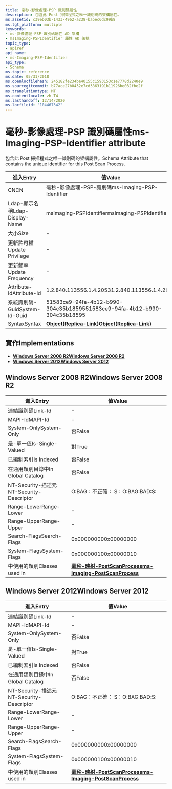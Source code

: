 ```yaml
---
title: 毫秒-影像處理-PSP 識別碼屬性
description: 包含此 Post 掃描程式之唯一識別碼的架構屬性。
ms.assetid: c39eb03b-1433-4962-a238-babec6dc99b8
ms.tgt_platform: multiple
keywords:
- ms-影像處理-PSP-識別碼屬性 AD 架構
- msImaging-PSPIdentifier 屬性 AD 架構
topic_type:
- apiref
api_name:
- ms-Imaging-PSP-Identifier
api_type:
- Schema
ms.topic: reference
ms.date: 05/31/2018
ms.openlocfilehash: 245182fe234ba40155c1593153c1e7778d2240e9
ms.sourcegitcommit: b77ace27b0432e7cd3863191b11926be032fbe2f
ms.translationtype: MT
ms.contentlocale: zh-TW
ms.lasthandoff: 12/14/2020
ms.locfileid: "104467342"
---
```

# <a name="ms-imaging-psp-identifier-attribute"></a><span data-ttu-id="2f8a1-105">毫秒-影像處理-PSP 識別碼屬性</span><span class="sxs-lookup"><span data-stu-id="2f8a1-105">ms-Imaging-PSP-Identifier attribute</span></span>

<span data-ttu-id="2f8a1-106">包含此 Post 掃描程式之唯一識別碼的架構屬性。</span><span class="sxs-lookup"><span data-stu-id="2f8a1-106">Schema Attribute that contains the unique identifier for this Post Scan Process.</span></span>



| <span data-ttu-id="2f8a1-107">進入</span><span class="sxs-lookup"><span data-stu-id="2f8a1-107">Entry</span></span> | <span data-ttu-id="2f8a1-108">值</span><span class="sxs-lookup"><span data-stu-id="2f8a1-108">Value</span></span> |
|-------------------|-------------------------------------------------------|
| <span data-ttu-id="2f8a1-109">CN</span><span class="sxs-lookup"><span data-stu-id="2f8a1-109">CN</span></span>                | <span data-ttu-id="2f8a1-110">毫秒-影像處理-PSP-識別碼</span><span class="sxs-lookup"><span data-stu-id="2f8a1-110">ms-Imaging-PSP-Identifier</span></span>                             |
| <span data-ttu-id="2f8a1-111">Ldap-顯示名稱</span><span class="sxs-lookup"><span data-stu-id="2f8a1-111">Ldap-Display-Name</span></span> | <span data-ttu-id="2f8a1-112">msImaging-PSPIdentifier</span><span class="sxs-lookup"><span data-stu-id="2f8a1-112">msImaging-PSPIdentifier</span></span>                               |
| <span data-ttu-id="2f8a1-113">大小</span><span class="sxs-lookup"><span data-stu-id="2f8a1-113">Size</span></span>              | \-                                                    |
| <span data-ttu-id="2f8a1-114">更新許可權</span><span class="sxs-lookup"><span data-stu-id="2f8a1-114">Update Privilege</span></span>  | \-                                                    |
| <span data-ttu-id="2f8a1-115">更新頻率</span><span class="sxs-lookup"><span data-stu-id="2f8a1-115">Update Frequency</span></span>  | \-                                                    |
| <span data-ttu-id="2f8a1-116">Attribute-Id</span><span class="sxs-lookup"><span data-stu-id="2f8a1-116">Attribute-Id</span></span>      | <span data-ttu-id="2f8a1-117">1.2.840.113556.1.4.2053</span><span class="sxs-lookup"><span data-stu-id="2f8a1-117">1.2.840.113556.1.4.2053</span></span>                               |
| <span data-ttu-id="2f8a1-118">系統識別碼-Guid</span><span class="sxs-lookup"><span data-stu-id="2f8a1-118">System-Id-Guid</span></span>    | <span data-ttu-id="2f8a1-119">51583ce9-94fa-4b12-b990-304c35b18595</span><span class="sxs-lookup"><span data-stu-id="2f8a1-119">51583ce9-94fa-4b12-b990-304c35b18595</span></span>                  |
| <span data-ttu-id="2f8a1-120">Syntax</span><span class="sxs-lookup"><span data-stu-id="2f8a1-120">Syntax</span></span>            | [<span data-ttu-id="2f8a1-121">**Object(Replica-Link)**</span><span class="sxs-lookup"><span data-stu-id="2f8a1-121">**Object(Replica-Link)**</span></span>](s-object-replica-link.md) |



## <a name="implementations"></a><span data-ttu-id="2f8a1-122">實作</span><span class="sxs-lookup"><span data-stu-id="2f8a1-122">Implementations</span></span>

-   [<span data-ttu-id="2f8a1-123">**Windows Server 2008 R2**</span><span class="sxs-lookup"><span data-stu-id="2f8a1-123">**Windows Server 2008 R2**</span></span>](#windows-server-2008-r2)
-   [<span data-ttu-id="2f8a1-124">**Windows Server 2012**</span><span class="sxs-lookup"><span data-stu-id="2f8a1-124">**Windows Server 2012**</span></span>](#windows-server-2012)

## <a name="windows-server-2008-r2"></a><span data-ttu-id="2f8a1-125">Windows Server 2008 R2</span><span class="sxs-lookup"><span data-stu-id="2f8a1-125">Windows Server 2008 R2</span></span>



| <span data-ttu-id="2f8a1-126">進入</span><span class="sxs-lookup"><span data-stu-id="2f8a1-126">Entry</span></span> | <span data-ttu-id="2f8a1-127">值</span><span class="sxs-lookup"><span data-stu-id="2f8a1-127">Value</span></span> |
|------------------------|------------------------------------------------------------------------------|
| <span data-ttu-id="2f8a1-128">連結識別碼</span><span class="sxs-lookup"><span data-stu-id="2f8a1-128">Link-Id</span></span>                | \-                                                                           |
| <span data-ttu-id="2f8a1-129">MAPI-Id</span><span class="sxs-lookup"><span data-stu-id="2f8a1-129">MAPI-Id</span></span>                | \-                                                                           |
| <span data-ttu-id="2f8a1-130">System-Only</span><span class="sxs-lookup"><span data-stu-id="2f8a1-130">System-Only</span></span>            | <span data-ttu-id="2f8a1-131">否</span><span class="sxs-lookup"><span data-stu-id="2f8a1-131">False</span></span>                                                                        |
| <span data-ttu-id="2f8a1-132">是-單一值</span><span class="sxs-lookup"><span data-stu-id="2f8a1-132">Is-Single-Valued</span></span>       | <span data-ttu-id="2f8a1-133">對</span><span class="sxs-lookup"><span data-stu-id="2f8a1-133">True</span></span>                                                                         |
| <span data-ttu-id="2f8a1-134">已編制索引</span><span class="sxs-lookup"><span data-stu-id="2f8a1-134">Is Indexed</span></span>             | <span data-ttu-id="2f8a1-135">否</span><span class="sxs-lookup"><span data-stu-id="2f8a1-135">False</span></span>                                                                        |
| <span data-ttu-id="2f8a1-136">在通用類別目錄中</span><span class="sxs-lookup"><span data-stu-id="2f8a1-136">In Global Catalog</span></span>      | <span data-ttu-id="2f8a1-137">否</span><span class="sxs-lookup"><span data-stu-id="2f8a1-137">False</span></span>                                                                        |
| <span data-ttu-id="2f8a1-138">NT-Security-描述元</span><span class="sxs-lookup"><span data-stu-id="2f8a1-138">NT-Security-Descriptor</span></span> | <span data-ttu-id="2f8a1-139">O:BAG：不正確： S：</span><span class="sxs-lookup"><span data-stu-id="2f8a1-139">O:BAG:BAD:S:</span></span>                                                                 |
| <span data-ttu-id="2f8a1-140">Range-Lower</span><span class="sxs-lookup"><span data-stu-id="2f8a1-140">Range-Lower</span></span>            | \-                                                                           |
| <span data-ttu-id="2f8a1-141">Range-Upper</span><span class="sxs-lookup"><span data-stu-id="2f8a1-141">Range-Upper</span></span>            | \-                                                                           |
| <span data-ttu-id="2f8a1-142">Search-Flags</span><span class="sxs-lookup"><span data-stu-id="2f8a1-142">Search-Flags</span></span>           | <span data-ttu-id="2f8a1-143">0x00000000</span><span class="sxs-lookup"><span data-stu-id="2f8a1-143">0x00000000</span></span>                                                                   |
| <span data-ttu-id="2f8a1-144">System-Flags</span><span class="sxs-lookup"><span data-stu-id="2f8a1-144">System-Flags</span></span>           | <span data-ttu-id="2f8a1-145">0x00000010</span><span class="sxs-lookup"><span data-stu-id="2f8a1-145">0x00000010</span></span>                                                                   |
| <span data-ttu-id="2f8a1-146">中使用的類別</span><span class="sxs-lookup"><span data-stu-id="2f8a1-146">Classes used in</span></span>        | [<span data-ttu-id="2f8a1-147">**毫秒-映射-PostScanProcess**</span><span class="sxs-lookup"><span data-stu-id="2f8a1-147">**ms-Imaging-PostScanProcess**</span></span>](c-msimaging-postscanprocess.md)<br/> |



## <a name="windows-server-2012"></a><span data-ttu-id="2f8a1-148">Windows Server 2012</span><span class="sxs-lookup"><span data-stu-id="2f8a1-148">Windows Server 2012</span></span>



| <span data-ttu-id="2f8a1-149">進入</span><span class="sxs-lookup"><span data-stu-id="2f8a1-149">Entry</span></span> | <span data-ttu-id="2f8a1-150">值</span><span class="sxs-lookup"><span data-stu-id="2f8a1-150">Value</span></span> |
|------------------------|------------------------------------------------------------------------------|
| <span data-ttu-id="2f8a1-151">連結識別碼</span><span class="sxs-lookup"><span data-stu-id="2f8a1-151">Link-Id</span></span>                | \-                                                                           |
| <span data-ttu-id="2f8a1-152">MAPI-Id</span><span class="sxs-lookup"><span data-stu-id="2f8a1-152">MAPI-Id</span></span>                | \-                                                                           |
| <span data-ttu-id="2f8a1-153">System-Only</span><span class="sxs-lookup"><span data-stu-id="2f8a1-153">System-Only</span></span>            | <span data-ttu-id="2f8a1-154">否</span><span class="sxs-lookup"><span data-stu-id="2f8a1-154">False</span></span>                                                                        |
| <span data-ttu-id="2f8a1-155">是-單一值</span><span class="sxs-lookup"><span data-stu-id="2f8a1-155">Is-Single-Valued</span></span>       | <span data-ttu-id="2f8a1-156">對</span><span class="sxs-lookup"><span data-stu-id="2f8a1-156">True</span></span>                                                                         |
| <span data-ttu-id="2f8a1-157">已編制索引</span><span class="sxs-lookup"><span data-stu-id="2f8a1-157">Is Indexed</span></span>             | <span data-ttu-id="2f8a1-158">否</span><span class="sxs-lookup"><span data-stu-id="2f8a1-158">False</span></span>                                                                        |
| <span data-ttu-id="2f8a1-159">在通用類別目錄中</span><span class="sxs-lookup"><span data-stu-id="2f8a1-159">In Global Catalog</span></span>      | <span data-ttu-id="2f8a1-160">否</span><span class="sxs-lookup"><span data-stu-id="2f8a1-160">False</span></span>                                                                        |
| <span data-ttu-id="2f8a1-161">NT-Security-描述元</span><span class="sxs-lookup"><span data-stu-id="2f8a1-161">NT-Security-Descriptor</span></span> | <span data-ttu-id="2f8a1-162">O:BAG：不正確： S：</span><span class="sxs-lookup"><span data-stu-id="2f8a1-162">O:BAG:BAD:S:</span></span>                                                                 |
| <span data-ttu-id="2f8a1-163">Range-Lower</span><span class="sxs-lookup"><span data-stu-id="2f8a1-163">Range-Lower</span></span>            | \-                                                                           |
| <span data-ttu-id="2f8a1-164">Range-Upper</span><span class="sxs-lookup"><span data-stu-id="2f8a1-164">Range-Upper</span></span>            | \-                                                                           |
| <span data-ttu-id="2f8a1-165">Search-Flags</span><span class="sxs-lookup"><span data-stu-id="2f8a1-165">Search-Flags</span></span>           | <span data-ttu-id="2f8a1-166">0x00000000</span><span class="sxs-lookup"><span data-stu-id="2f8a1-166">0x00000000</span></span>                                                                   |
| <span data-ttu-id="2f8a1-167">System-Flags</span><span class="sxs-lookup"><span data-stu-id="2f8a1-167">System-Flags</span></span>           | <span data-ttu-id="2f8a1-168">0x00000010</span><span class="sxs-lookup"><span data-stu-id="2f8a1-168">0x00000010</span></span>                                                                   |
| <span data-ttu-id="2f8a1-169">中使用的類別</span><span class="sxs-lookup"><span data-stu-id="2f8a1-169">Classes used in</span></span>        | [<span data-ttu-id="2f8a1-170">**毫秒-映射-PostScanProcess**</span><span class="sxs-lookup"><span data-stu-id="2f8a1-170">**ms-Imaging-PostScanProcess**</span></span>](c-msimaging-postscanprocess.md)<br/> |



 

 





